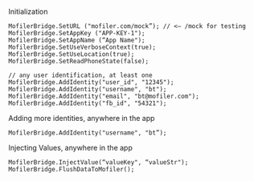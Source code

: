 Initialization
```
MofilerBridge.SetURL ("mofiler.com/mock”); // <— /mock for testing
MofilerBridge.SetAppKey ("APP-KEY-1");
MofilerBridge.SetAppName (“App Name");
MofilerBridge.SetUseVerboseContext(true);
MofilerBridge.SetUseLocation(true);
MofilerBridge.SetReadPhoneState(false);

// any user identification, at least one
MofilerBridge.AddIdentity("user_id", "12345"); 
MofilerBridge.AddIdentity("username", "bt"); 
MofilerBridge.AddIdentity("email", "bt@mofiler.com"); 
MofilerBridge.AddIdentity("fb_id", "54321"); 
```

Adding more identities, anywhere in the app
```
MofilerBridge.AddIdentity("username", "bt”);
```

Injecting Values, anywhere in the app 
```
MofilerBridge.InjectValue(“valueKey", “valueStr");
MofilerBridge.FlushDataToMofiler();
```
